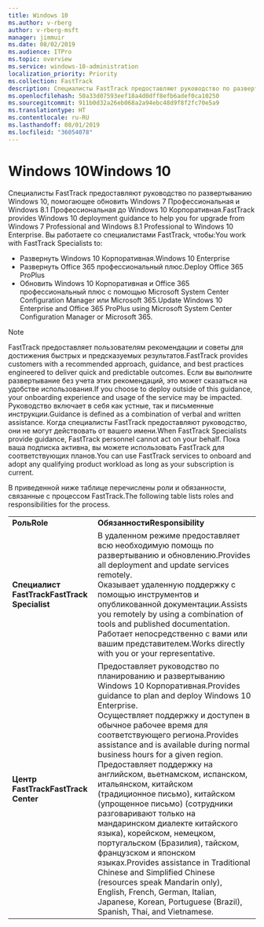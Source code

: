 ```yaml
---
title: Windows 10
ms.author: v-rberg
author: v-rberg-msft
manager: jimmuir
ms.date: 08/02/2019
ms.audience: ITPro
ms.topic: overview
ms.service: windows-10-administration
localization_priority: Priority
ms.collection: FastTrack
description: Специалисты FastTrack предоставляют руководство по развертыванию Windows 10, помогающее обновить Windows 7 Профессиональная и Windows 8.1 Профессиональная до Windows 10 Корпоративная.
ms.openlocfilehash: 50a33d07593eef18a4d0dff8efb6adef0ca10250
ms.sourcegitcommit: 911b0d32a26eb068a2a94ebc48d9f8f2fc70e5a9
ms.translationtype: HT
ms.contentlocale: ru-RU
ms.lasthandoff: 08/01/2019
ms.locfileid: "36054078"
---
```

# <a name="windows-10"></a><span data-ttu-id="f92eb-103">Windows 10</span><span class="sxs-lookup"><span data-stu-id="f92eb-103">Windows 10</span></span>

<span data-ttu-id="f92eb-104">Специалисты FastTrack предоставляют руководство по развертыванию Windows 10, помогающее обновить Windows 7 Профессиональная и Windows 8.1 Профессиональная до Windows 10 Корпоративная.</span><span class="sxs-lookup"><span data-stu-id="f92eb-104">FastTrack provides Windows 10 deployment guidance to help you for upgrade from Windows 7 Professional and Windows 8.1 Professional to Windows 10 Enterprise.</span></span> <span data-ttu-id="f92eb-105">Вы работаете со специалистами FastTrack, чтобы:</span><span class="sxs-lookup"><span data-stu-id="f92eb-105">You work with FastTrack Specialists to:</span></span>

- <span data-ttu-id="f92eb-106">Развернуть Windows 10 Корпоративная.</span><span class="sxs-lookup"><span data-stu-id="f92eb-106">Windows 10 Enterprise</span></span>
- <span data-ttu-id="f92eb-107">Развернуть Office 365 профессиональный плюс.</span><span class="sxs-lookup"><span data-stu-id="f92eb-107">Deploy Office 365 ProPlus</span></span> 
- <span data-ttu-id="f92eb-108">Обновить Windows 10 Корпоративная и Office 365 профессиональный плюс с помощью Microsoft System Center Configuration Manager или Microsoft 365.</span><span class="sxs-lookup"><span data-stu-id="f92eb-108">Update Windows 10 Enterprise and Office 365 ProPlus using Microsoft System Center Configuration Manager or Microsoft 365.</span></span>
  
> [!NOTE]
> <span data-ttu-id="f92eb-109">FastTrack предоставляет пользователям рекомендации и советы для достижения быстрых и предсказуемых результатов.</span><span class="sxs-lookup"><span data-stu-id="f92eb-109">FastTrack provides customers with a recommended approach, guidance, and best practices engineered to deliver quick and predictable outcomes.</span></span> <span data-ttu-id="f92eb-110">Если вы выполните развертывание без учета этих рекомендаций, это может сказаться на удобстве использования.</span><span class="sxs-lookup"><span data-stu-id="f92eb-110">If you choose to deploy outside of this guidance, your onboarding experience and usage of the service may be impacted.</span></span> <span data-ttu-id="f92eb-111">Руководство включает в себя как устные, так и письменные инструкции.</span><span class="sxs-lookup"><span data-stu-id="f92eb-111">Guidance is defined as a combination of verbal and written assistance.</span></span> <span data-ttu-id="f92eb-112">Когда специалисты FastTrack предоставляют руководство, они не могут действовать от вашего имени.</span><span class="sxs-lookup"><span data-stu-id="f92eb-112">When FastTrack Specialists provide guidance, FastTrack personnel cannot act on your behalf.</span></span> <span data-ttu-id="f92eb-113">Пока ваша подписка активна, вы можете использовать FastTrack для соответствующих планов.</span><span class="sxs-lookup"><span data-stu-id="f92eb-113">You can use FastTrack services to onboard and adopt any qualifying product workload as long as your subscription is current.</span></span>  
    
<span data-ttu-id="f92eb-114">В приведенной ниже таблице перечислены роли и обязанности, связанные с процессом FastTrack.</span><span class="sxs-lookup"><span data-stu-id="f92eb-114">The following table lists roles and responsibilities for the process.</span></span>

|||
|:-----|:-----|
|<span data-ttu-id="f92eb-115">**Роль**</span><span class="sxs-lookup"><span data-stu-id="f92eb-115">**Role**</span></span> <br/> |<span data-ttu-id="f92eb-116">**Обязанности**</span><span class="sxs-lookup"><span data-stu-id="f92eb-116">**Responsibility**</span></span> <br/> |
|<span data-ttu-id="f92eb-117">**Специалист FastTrack**</span><span class="sxs-lookup"><span data-stu-id="f92eb-117">**FastTrack Specialist**</span></span> <br/> |<span data-ttu-id="f92eb-118">В удаленном режиме предоставляет всю необходимую помощь по развертыванию и обновлению.</span><span class="sxs-lookup"><span data-stu-id="f92eb-118">Provides all deployment and update services remotely.</span></span>  <br/> <span data-ttu-id="f92eb-119">Оказывает удаленную поддержку с помощью инструментов и опубликованной документации.</span><span class="sxs-lookup"><span data-stu-id="f92eb-119">Assists you remotely by using a combination of tools and published documentation.</span></span> <br/> <span data-ttu-id="f92eb-120">Работает непосредственно с вами или вашим представителем.</span><span class="sxs-lookup"><span data-stu-id="f92eb-120">Works directly with you or your representative.</span></span>|
|<span data-ttu-id="f92eb-121">**Центр FastTrack**</span><span class="sxs-lookup"><span data-stu-id="f92eb-121">**FastTrack Center**</span></span>  <br/> |<span data-ttu-id="f92eb-122">Предоставляет руководство по планированию и развертыванию Windows 10 Корпоративная.</span><span class="sxs-lookup"><span data-stu-id="f92eb-122">Provides guidance to plan and deploy Windows 10 Enterprise.</span></span>   <br/> <span data-ttu-id="f92eb-123">Осуществляет поддержку и доступен в обычное рабочее время для соответствующего региона.</span><span class="sxs-lookup"><span data-stu-id="f92eb-123">Provides assistance and is available during normal business hours for a given region.</span></span> <br/> <span data-ttu-id="f92eb-124">Предоставляет поддержку на английском, вьетнамском, испанском, итальянском, китайском (традиционное письмо), китайском (упрощенное письмо) (сотрудники разговаривают только на мандаринском диалекте китайского языка), корейском, немецком, португальском (Бразилия), тайском, французском и японском языках.</span><span class="sxs-lookup"><span data-stu-id="f92eb-124">Provides assistance in Traditional Chinese and Simplified Chinese (resources speak Mandarin only), English, French, German, Italian, Japanese, Korean, Portuguese (Brazil), Spanish, Thai, and Vietnamese.</span></span>|
 

 